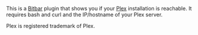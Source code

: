 This is a <a href="https://getbitbar.com">Bitbar</a> plugin that shows you if your <a href="https://plex.tv">Plex</A> installation is reachable.  It requires bash and curl and the IP/hostname of your Plex server.

Plex is registered trademark of Plex.